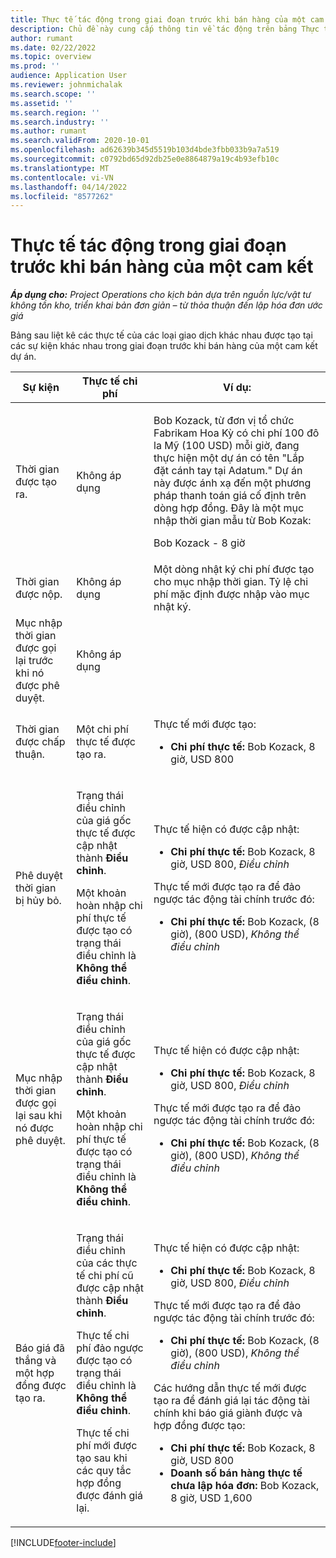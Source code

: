 ```yaml
---
title: Thực tế tác động trong giai đoạn trước khi bán hàng của một cam kết
description: Chủ đề này cung cấp thông tin về tác động trên bảng Thực tế tại các sự kiện khác nhau trong khi tương tác đang ở giai đoạn bán hàng trước trong Microsoft Dynamics 365 Project Operations.
author: rumant
ms.date: 02/22/2022
ms.topic: overview
ms.prod: ''
audience: Application User
ms.reviewer: johnmichalak
ms.search.scope: ''
ms.assetid: ''
ms.search.region: ''
ms.search.industry: ''
ms.author: rumant
ms.search.validFrom: 2020-10-01
ms.openlocfilehash: ad62639b345d5519b103d4bde3fbb033b9a7a519
ms.sourcegitcommit: c0792bd65d92db25e0e8864879a19c4b93efb10c
ms.translationtype: MT
ms.contentlocale: vi-VN
ms.lasthandoff: 04/14/2022
ms.locfileid: "8577262"
---
```

# <a name="actuals-impact-during-the-pre-sales-stage-of-an-engagement"></a>Thực tế tác động trong giai đoạn trước khi bán hàng của một cam kết

_**Áp dụng cho:** Project Operations cho kịch bản dựa trên nguồn lực/vật tư không tồn kho, triển khai bản đơn giản – từ thỏa thuận đến lập hóa đơn ước giá_

Bảng sau liệt kê các thực tế của các loại giao dịch khác nhau được tạo tại các sự kiện khác nhau trong giai đoạn trước khi bán hàng của một cam kết dự án.

| Sự kiện | Thực tế chi phí | Ví dụ: |
|---|---|---|
| Thời gian được tạo ra. | Không áp dụng | <p>Bob Kozack, từ đơn vị tổ chức Fabrikam Hoa Kỳ có chi phí 100 đô la Mỹ (100 USD) mỗi giờ, đang thực hiện một dự án có tên "Lắp đặt cánh tay tại Adatum." Dự án này được ánh xạ đến một phương pháp thanh toán giá cố định trên dòng hợp đồng. Đây là một mục nhập thời gian mẫu từ Bob Kozak:</p><p>Bob Kozack - 8 giờ</p> |
| Thời gian được nộp. | Không áp dụng | Một dòng nhật ký chi phí được tạo cho mục nhập thời gian. Tỷ lệ chi phí mặc định được nhập vào mục nhật ký. |
| Mục nhập thời gian được gọi lại trước khi nó được phê duyệt. | Không áp dụng | |
| Thời gian được chấp thuận. | Một chi phí thực tế được tạo ra. | <p>Thực tế mới được tạo:</p><ul><li>**Chi phí thực tế:** Bob Kozack, 8 giờ, USD 800</li></ul> |
| Phê duyệt thời gian bị hủy bỏ. | <p>Trạng thái điều chỉnh của giá gốc thực tế được cập nhật thành **Điều chỉnh**.</p><p>Một khoản hoàn nhập chi phí thực tế được tạo có trạng thái điều chỉnh là **Không thể điều chỉnh**.</p> | <p>Thực tế hiện có được cập nhật:</p><ul><li>**Chi phí thực tế:** Bob Kozack, 8 giờ, USD 800, *Điều chỉnh*</li></ul><p>Thực tế mới được tạo ra để đảo ngược tác động tài chính trước đó:</p><ul><li>**Chi phí thực tế:** Bob Kozack, (8 giờ), (800 USD), *Không thể điều chỉnh*</li></ul> |
| Mục nhập thời gian được gọi lại sau khi nó được phê duyệt. | <p>Trạng thái điều chỉnh của giá gốc thực tế được cập nhật thành **Điều chỉnh**.</p><p>Một khoản hoàn nhập chi phí thực tế được tạo có trạng thái điều chỉnh là **Không thể điều chỉnh**.</p> | <p>Thực tế hiện có được cập nhật:</p><ul><li>**Chi phí thực tế:** Bob Kozack, 8 giờ, USD 800, *Điều chỉnh*</li></ul><p>Thực tế mới được tạo ra để đảo ngược tác động tài chính trước đó:</p><ul><li>**Chi phí thực tế:** Bob Kozack, (8 giờ), (800 USD), *Không thể điều chỉnh*</li></ul> |
| Báo giá đã thắng và một hợp đồng được tạo ra. | <p>Trạng thái điều chỉnh của các thực tế chi phí cũ được cập nhật thành **Điều chỉnh**.</p><p>Thực tế chi phí đảo ngược được tạo có trạng thái điều chỉnh là **Không thể điều chỉnh**.</p><p>Thực tế chi phí mới được tạo sau khi các quy tắc hợp đồng được đánh giá lại.</p> | <p>Thực tế hiện có được cập nhật:</p><ul><li>**Chi phí thực tế:** Bob Kozack, 8 giờ, USD 800, *Điều chỉnh*</li></ul><p>Thực tế mới được tạo ra để đảo ngược tác động tài chính trước đó:</p><ul><li>**Chi phí thực tế:** Bob Kozack, (8 giờ), (800 USD), *Không thể điều chỉnh*</li></ul><p>Các hướng dẫn thực tế mới được tạo ra để đánh giá lại tác động tài chính khi báo giá giành được và hợp đồng được tạo:</p><ul><li>**Chi phí thực tế:** Bob Kozack, 8 giờ, USD 800</li><li>**Doanh số bán hàng thực tế chưa lập hóa đơn:** Bob Kozack, 8 giờ, USD 1,600</li></ul> |

[!INCLUDE[footer-include](../includes/footer-banner.md)]
